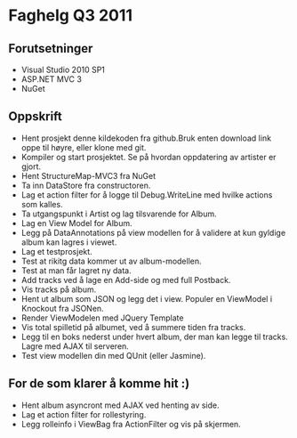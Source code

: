 # Faghelg Q3 2011

## Forutsetninger
+ Visual Studio 2010 SP1
+ ASP.NET MVC 3
+ NuGet

## Oppskrift

- Hent prosjekt denne kildekoden fra github.Bruk enten download link oppe til høyre, eller klone med git.
- Kompiler og start prosjektet. Se på hvordan oppdatering av artister er gjort.
- Hent StructureMap-MVC3 fra NuGet
- Ta inn DataStore fra constructoren.
- Lag et action filter for å logge til Debug.WriteLine med hvilke actions som kalles.
- Ta utgangspunkt i Artist og lag tilsvarende for Album.
- Lag en View Model for Album.
- Legg på DataAnnotations på view modellen for å validere at kun gyldige album kan lagres i viewet.
- Lag et testprosjekt.
- Test at rikitg data kommer ut av album-modellen.
- Test at man får lagret ny data.
- Add tracks ved å lage en Add-side og med full Postback.
- Vis tracks på album.
- Hent ut album som JSON og legg det i view. Populer en ViewModel i Knockout fra JSONen.
- Render ViewModelen med JQuery Template
- Vis total spilletid på albumet, ved å summere tiden fra tracks.
- Legg til en boks nederst under hvert album, der man kan legge til tracks. Lagre med AJAX til serveren.
- Test view modellen din med QUnit (eller Jasmine).

## For de som klarer å komme hit :)
- Hent album asyncront med AJAX ved henting av side.
- Lag et action filter for rollestyring.
- Legg rolleinfo i ViewBag fra ActionFilter og vis på skjermen.